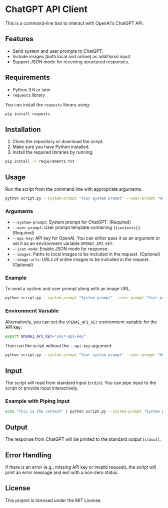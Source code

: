 # ChatGPT API Client

This is a command-line tool to interact with OpenAI's ChatGPT API.

## Features

- Send system and user prompts to ChatGPT.
- Include images (both local and online) as additional input.
- Support JSON mode for receiving structured responses.

## Requirements

- Python 3.6 or later
- `requests` library

You can install the `requests` library using:

```bash
pip install requests
```

## Installation

1. Clone the repository or download the script.
2. Make sure you have Python installed.
3. Install the required libraries by running:

```bash
pip install -r requirements.txt
```

## Usage

Run the script from the command line with appropriate arguments.

```bash
python script.py --system-prompt "Your system prompt" --user-prompt "Hello, {{contents}}" --api-key "your-api-key"
```

### Arguments

- `--system-prompt`: System prompt for ChatGPT. (Required)
- `--user-prompt`: User prompt template containing `{{contents}}`. (Required)
- `--api-key`: API key for OpenAI. You can either pass it as an argument or set it as an environment variable `OPENAI_API_KEY`.
- `--json-mode`: Enable JSON mode for response.
- `--images`: Paths to local images to be included in the request. (Optional)
- `--image-urls`: URLs of online images to be included in the request. (Optional)

### Example

To send a system and user prompt along with an image URL:

```bash
python script.py --system-prompt "System prompt" --user-prompt "User prompt with content: {{contents}}" --api-key "your-api-key" --image-urls "https://example.com/image1.jpg"
```

### Environment Variable

Alternatively, you can set the `OPENAI_API_KEY` environment variable for the API key:

```bash
export OPENAI_API_KEY="your-api-key"
```

Then run the script without the `--api-key` argument:

```bash
python script.py --system-prompt "Your system prompt" --user-prompt "Hello, {{contents}}"
```

## Input

The script will read from standard input (`stdin`). You can pipe input to the script or provide input interactively.

### Example with Piping Input

```bash
echo "This is the content" | python script.py --system-prompt "System prompt" --user-prompt "User prompt with content: {{contents}}" --api-key "your-api-key"
```

## Output

The response from ChatGPT will be printed to the standard output (`stdout`).

## Error Handling

If there is an error (e.g., missing API key or invalid request), the script will print an error message and exit with a non-zero status.

## License

This project is licensed under the MIT License.

